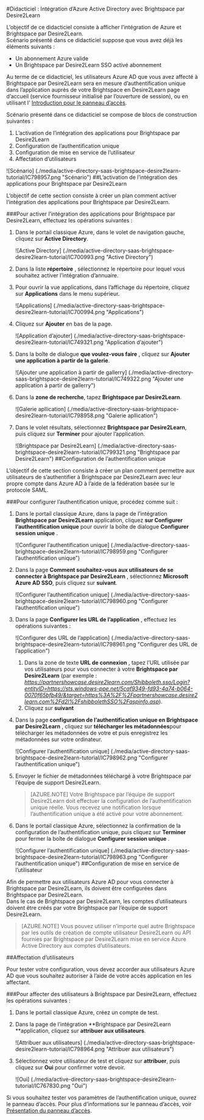 <properties 
    pageTitle="Didacticiel : Intégration d’Azure Active Directory avec Brightspace par Desire2Learn | Microsoft Azure" 
    description="Découvrez comment utiliser Brightspace par Desire2Learn avec Azure Active Directory pour activer l’authentification unique, la mise en service automatisé et bien plus encore !" 
    services="active-directory" 
    authors="jeevansd"  
    documentationCenter="na" 
    manager="femila"/>
<tags 
    ms.service="active-directory" 
    ms.devlang="na" 
    ms.topic="article" 
    ms.tgt_pltfrm="na" 
    ms.workload="identity" 
    ms.date="09/29/2016" 
    ms.author="jeedes" />

#<a name="tutorial-azure-active-directory-integration-with-brightspace-by-desire2learn"></a>Didacticiel : Intégration d’Azure Active Directory avec Brightspace par Desire2Learn

L’objectif de ce didacticiel consiste à afficher l’intégration de Azure et Brightspace par Desire2Learn.  
Scénario présenté dans ce didacticiel suppose que vous avez déjà les éléments suivants :

-   Un abonnement Azure valide
-   Un Brightspace par Desire2Learn SSO activé abonnement

Au terme de ce didacticiel, les utilisateurs Azure AD que vous avez affecté à Brightspace par Desire2Learn sera en mesure d’authentification unique dans l’application auprès de votre Brightspace en Desire2Learn page d’accueil (service fournisseur initialisé par l’ouverture de session), ou en utilisant l' [Introduction pour le panneau d’accès](active-directory-saas-access-panel-introduction.md).

Scénario présenté dans ce didacticiel se compose de blocs de construction suivantes :

1.  L’activation de l’intégration des applications pour Brightspace par Desire2Learn
2.  Configuration de l’authentification unique
3.  Configuration de mise en service de l’utilisateur
4.  Affectation d’utilisateurs

![Scénario] (./media/active-directory-saas-brightspace-desire2learn-tutorial/IC798957.png "Scénario")
##<a name="enabling-the-application-integration-for-brightspace-by-desire2learn"></a>L’activation de l’intégration des applications pour Brightspace par Desire2Learn

L’objectif de cette section consiste à créer un plan comment activer l’intégration des applications pour Brightspace par Desire2Learn.

###<a name="to-enable-the-application-integration-for-brightspace-by-desire2learn-perform-the-following-steps"></a>Pour activer l’intégration des applications pour Brightspace par Desire2Learn, effectuez les opérations suivantes :

1.  Dans le portail classique Azure, dans le volet de navigation gauche, cliquez sur **Active Directory**.

    ![Active Directory] (./media/active-directory-saas-brightspace-desire2learn-tutorial/IC700993.png "Active Directory")

2.  Dans la liste **répertoire** , sélectionnez le répertoire pour lequel vous souhaitez activer l’intégration d’annuaire.

3.  Pour ouvrir la vue applications, dans l’affichage du répertoire, cliquez sur **Applications** dans le menu supérieur.

    ![Applications] (./media/active-directory-saas-brightspace-desire2learn-tutorial/IC700994.png "Applications")

4.  Cliquez sur **Ajouter** en bas de la page.

    ![Application d’ajouter] (./media/active-directory-saas-brightspace-desire2learn-tutorial/IC749321.png "Application d’ajouter")

5.  Dans la boîte de dialogue **que voulez-vous faire** , cliquez sur **Ajouter une application à partir de la galerie**.

    ![Ajouter une application à partir de gallerry] (./media/active-directory-saas-brightspace-desire2learn-tutorial/IC749322.png "Ajouter une application à partir de gallerry")

6.  Dans la **zone de recherche**, tapez **Brightspace par Desire2Learn**.

    ![Galerie apllication] (./media/active-directory-saas-brightspace-desire2learn-tutorial/IC798958.png "Galerie apllication")

7.  Dans le volet résultats, sélectionnez **Brightspace par Desire2Learn**, puis cliquez sur **Terminer** pour ajouter l’application.

    ![Brightspace par Desire2Learn] (./media/active-directory-saas-brightspace-desire2learn-tutorial/IC799321.png "Brightspace par Desire2Learn")
##<a name="configuring-single-sign-on"></a>Configuration de l’authentification unique

L’objectif de cette section consiste à créer un plan comment permettre aux utilisateurs de s’authentifier à Brightspace par Desire2Learn avec leur propre compte dans Azure AD à l’aide de la fédération basée sur le protocole SAML.

###<a name="to-configure-single-sign-on-perform-the-following-steps"></a>Pour configurer l’authentification unique, procédez comme suit :

1.  Dans le portail classique Azure, dans la page de l’intégration **Brightspace par Desire2Learn** application, cliquez **sur Configurer l’authentification unique** pour ouvrir la boîte de dialogue **Configurer session unique** .

    ![Configurer l’authentification unique] (./media/active-directory-saas-brightspace-desire2learn-tutorial/IC798959.png "Configurer l’authentification unique")

2.  Dans la page **Comment souhaitez-vous aux utilisateurs de se connecter à Brightspace par Desire2Learn** , sélectionnez **Microsoft Azure AD SSO**, puis cliquez sur **suivant**.

    ![Configurer l’authentification unique] (./media/active-directory-saas-brightspace-desire2learn-tutorial/IC798960.png "Configurer l’authentification unique")

3.  Dans la page **Configurer les URL de l’application** , effectuez les opérations suivantes :

    ![Configurer des URL de l’application] (./media/active-directory-saas-brightspace-desire2learn-tutorial/IC798961.png "Configurer des URL de l’application")

    1.  Dans la zone de texte **URL de connexion** , tapez l’URL utilisée par vos utilisateurs pour vous connecter à votre **Brightspace par Desire2Learn** (par exemple : *https://partnershowcase.desire2learn.com/Shibboleth.sso/Login?entityID=https://sts.windows-ppe.net/5caf9349-fd93-4a74-b064-0070f65bfb49/&target=https%3A%2F%2Fpartnershowcase.desire2learn.com%2Fd2l%2FshibbolethSSO%2Faspinfo.asp*).
    2.  Cliquez sur **suivant**

4.  Dans la page **configuration de l’authentification unique en Brightspace par Desire2Learn** , cliquez sur **télécharger les métadonnées**pour télécharger les métadonnées de votre et puis enregistrez les métadonnées sur votre ordinateur.

    ![Configurer l’authentification unique] (./media/active-directory-saas-brightspace-desire2learn-tutorial/IC798962.png "Configurer l’authentification unique")

5.  Envoyer le fichier de métadonnées téléchargé à votre Brightspace par l’équipe de support Desire2Learn.

    >[AZURE.NOTE] Votre Brightspace par l’équipe de support Desire2Learn doit effectuer la configuration de l’authentification unique réelle.
Vous recevez une notification lorsque l’authentification unique a été activé pour votre abonnement.

6.  Dans le portail classique Azure, sélectionnez la confirmation de la configuration de l’authentification unique, puis cliquez sur **Terminer** pour fermer la boîte de dialogue **Configurer session unique** .

    ![Configurer l’authentification unique] (./media/active-directory-saas-brightspace-desire2learn-tutorial/IC798963.png "Configurer l’authentification unique")
##<a name="configuring-user-provisioning"></a>Configuration de mise en service de l’utilisateur

Afin de permettre aux utilisateurs Azure AD pour vous connecter à Brightspace par Desire2Learn, ils doivent être configurées dans Brightspace par Desire2Learn.  
Dans le cas de Brightspace par Desire2Learn, les comptes d’utilisateurs doivent être créés par votre Brightspace par l’équipe de support Desire2Learn.

>[AZURE.NOTE] Vous pouvez utiliser n’importe quel autre Brightspace par les outils de création de compte utilisateur Desire2Learn ou API fournies par Brightspace par Desire2Learn mise en service Azure Active Directory aux comptes d’utilisateurs.

##<a name="assigning-users"></a>Affectation d’utilisateurs

Pour tester votre configuration, vous devez accorder aux utilisateurs Azure AD que vous souhaitez autoriser à l’aide de votre accès application en les affectant.

###<a name="to-assign-users-to-brightspace-by-desire2learn-perform-the-following-steps"></a>Pour affecter des utilisateurs à Brightspace par Desire2Learn, effectuez les opérations suivantes :

1.  Dans le portail classique Azure, créez un compte de test.

2.  Dans la page de l’intégration **Brightspace par Desire2Learn **application, cliquez sur **attribuer aux utilisateurs**.

    ![Attribuer aux utilisateurs] (./media/active-directory-saas-brightspace-desire2learn-tutorial/IC798964.png "Attribuer aux utilisateurs")

3.  Sélectionnez votre utilisateur de test et cliquez sur **attribuer**, puis cliquez sur **Oui** pour confirmer votre devoir.

    ![Oui] (./media/active-directory-saas-brightspace-desire2learn-tutorial/IC767830.png "Oui")

Si vous souhaitez tester vos paramètres de l’authentification unique, ouvrez le panneau d’accès. Pour plus d’informations sur le panneau d’accès, voir [Présentation du panneau d’accès](active-directory-saas-access-panel-introduction.md).

